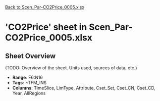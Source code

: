 [Back to Scen_Par-CO2Price_0005.xlsx](README.md)

# 'CO2Price' sheet in Scen_Par-CO2Price_0005.xlsx

## Sheet Overview

(TODO: Overview of the sheet. Units used, sources of data, etc.)

- **Range**: F6:N16
- **Tags**: ~TFM_INS
- **Columns**: TimeSlice, LimType, Attribute, Cset_Set, Cset_CN, Cset_CD, Year, AllRegions

